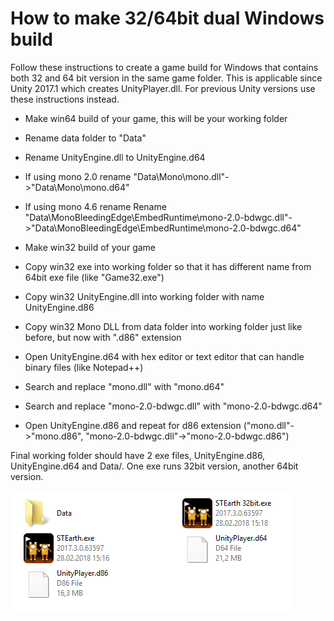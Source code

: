 # How to make 32/64bit dual Windows build

Follow these instructions to create a game build for Windows that contains both 32 and 64 bit version in the same game folder. This is applicable since Unity 2017.1 which creates UnityPlayer.dll. For previous Unity versions use these instructions instead.

  * Make win64 build of your game, this will be your working folder
  * Rename data folder to "Data"
  * Rename UnityEngine.dll to UnityEngine.d64
  * If using mono 2.0 rename "Data\Mono\mono.dll"->"Data\Mono\mono.d64"
  * If using mono 4.6 rename Rename "Data\MonoBleedingEdge\EmbedRuntime\mono-2.0-bdwgc.dll"->"Data\MonoBleedingEdge\EmbedRuntime\mono-2.0-bdwgc.d64"
    
  * Make win32 build of your game
  * Copy win32 exe into working folder so that it has different name from 64bit exe file (like "Game32.exe")
  * Copy win32 UnityEngine.dll into working folder with name UnityEngine.d86
  * Copy win32 Mono DLL from data folder into working folder just like before, but now with ".d86" extension
	
  * Open UnityEngine.d64 with hex editor or text editor that can handle binary files (like Notepad++)
  * Search and replace "mono.dll" with "mono.d64"
  * Search and replace "mono-2.0-bdwgc.dll" with "mono-2.0-bdwgc.d64"
  * Open UnityEngine.d86 and repeat for d86 extension ("mono.dll"->"mono.d86", "mono-2.0-bdwgc.dll"->"mono-2.0-bdwgc.d86")
	
Final working folder should have 2 exe files, UnityEngine.d86, UnityEngine.d64 and Data/. One exe runs 32bit version, another 64bit version.

![After Unity 2017.1](ulauncher_forum_pic2.png)
